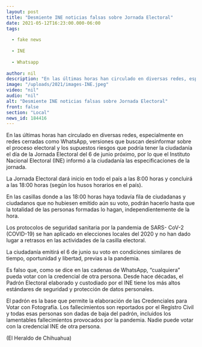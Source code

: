 ```yaml
---
layout: post
title: "Desmiente INE noticias falsas sobre Jornada Electoral"
date: 2021-05-12T16:23:00.000-06:00
tags:
  
  - fake news
  
  - INE
  
  - Whatsapp
  
author: nil
description: "En las últimas horas han circulado en diversas redes, especialmente en redes cerradas como WhatsApp, versiones que buscan desinformar por riesgos que podría tener la ciudadanía"
image: "/uploads/2021/images-INE.jpeg"
video: "nil"
audio: "nil"
alt: "Desmiente INE noticias falsas sobre Jornada Electoral"
front: false
section: "Local"
news_id: 184416
---
```


En las últimas horas han circulado en diversas redes, especialmente en redes cerradas como WhatsApp, versiones que buscan desinformar sobre el proceso electoral y los supuestos riesgos que podría tener la ciudadanía el día de la Jornada Electoral del 6 de junio próximo, por lo que el Instituto Nacional Electoral (INE) informó a la ciudadanía las especificaciones de la jornada.

La Jornada Electoral dará inicio en todo el país a las 8:00 horas y concluirá a las 18:00 horas (según los husos horarios en el país).

En las casillas donde a las 18:00 horas haya todavía fila de ciudadanas y ciudadanos que no hubiesen emitido aún su voto, podrán hacerlo hasta que la totalidad de las personas formadas lo hagan, independientemente de la hora.

Los protocolos de seguridad sanitaria por la pandemia de SARS- CoV-2 (COVID-19) se han aplicado en elecciones locales del 2020 y no han dado lugar a retrasos en las actividades de la casilla electoral.

La ciudadanía emitirá el 6 de junio su voto en condiciones similares de tiempo, oportunidad y libertad, previas a la pandemia.

Es falso que, como se dice en las cadenas de WhatsApp, “cualquiera” pueda votar con la credencial de otra persona. Desde hace décadas, el Padrón Electoral elaborado y custodiado por el INE tiene los más altos estándares de seguridad y protección de datos personales.

El padrón es la base que permite la elaboración de las Credenciales para Votar con Fotografía. Los fallecimientos son reportados por el Registro Civil y todas esas personas son dadas de baja del padrón, incluidos los lamentables fallecimientos provocados por la pandemia. Nadie puede votar con la credencial INE de otra persona.

(El Heraldo de Chihuahua)